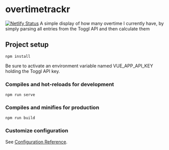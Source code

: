 # overtimetrackr
[![Netlify Status](https://api.netlify.com/api/v1/badges/759e77af-c4e2-4413-b588-7a2b7d0ed4a3/deploy-status)](https://app.netlify.com/sites/overtimetrackr/deploys)
A simple display of how many overtime I currently have, by simply parsing all entries from the Toggl API and then calculate them

## Project setup
```
npm install
```

Be sure to activate an environment variable named VUE_APP_API_KEY holding the Toggl API key.

### Compiles and hot-reloads for development
```
npm run serve
```

### Compiles and minifies for production
```
npm run build
```

### Customize configuration
See [Configuration Reference](https://cli.vuejs.org/config/).
